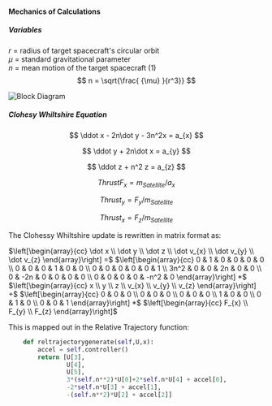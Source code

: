 #### Mechanics of Calculations
##### Variables
$r$ = radius of target spacecraft's circular orbit <br>
$\mu$ = standard gravitational parameter <br>
$n$ = mean motion of the target spacecraft (1)
$$
n = \sqrt{\frac{ {\mu} }{r^3}}
$$ 

![Block Diagram](imgs/satellite_diagram.png)

##### Clohesy Whiltshire Equation
$$
\ddot x - 2n\dot y - 3n^2x =  a_{x}
$$

$$
\ddot y + 2n\dot x =  a_{y}
$$

$$
\ddot z + n^2 z =  a_{z}
$$

$$
Thrust F_{x} = m_{Satellite}/ a_{x}
$$

$$
Thrust_{y} = F_{y}/m_{Satellite}
$$

$$
Thrust_{x} = F_{z}/m_{Satellite}
$$

The Clohessy Whiltshire update is rewritten in matrix format as:




$\left[\begin{array}{cc} \dot x \\ \dot y \\  \dot z \\ \dot v_{x} \\  \dot v_{y} \\ \dot v_{z} \end{array}\right] =$
$\left[\begin{array}{cc} 0 & 1 & 0 & 0 & 0 & 0 \\  
                         0 & 0 & 0 & 1 & 0 & 0 \\
                         0 & 0 & 0 & 0 & 0 & 1 \\ 
                         3n^2 & 0 & 0 & 2n & 0 & 0 \\
                         0 & -2n & 0 & 0 & 0 & 0 \\
                         0 & 0 & 0 & 0 & -n^2 & 0 
\end{array}\right] *$
$\left[\begin{array}{cc} x \\  y \\  z \\ v_{x} \\ v_{y} \\ v_{z} \end{array}\right] +$
$\left[\begin{array}{cc} 0 & 0 & 0 \\
                         0 & 0 & 0 \\ 
                         0 & 0 & 0 \\
                         1 & 0 & 0 \\  
                         0 & 1 & 0 \\
                         0 & 0 & 1
\end{array}\right] *$
$\left[\begin{array}{cc} F_{x} \\ F_{y} \\ F_{z} \end{array}\right]$

This is mapped out in the Relative Trajectory function:
``` python
    def reltrajectorygenerate(self,U,x):
        accel = self.controller()
        return [U[3], 
                U[4], 
                U[5], 
                3*(self.n**2)*U[0]+2*self.n*U[4] + accel[0], 
                -2*self.n*U[3] + accel[1], 
                -(self.n**2)*U[2] + accel[2]]
```

